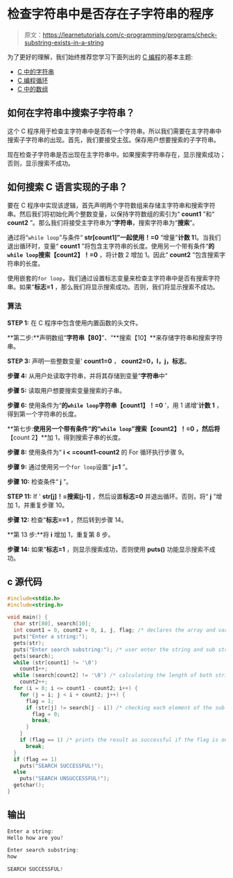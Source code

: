 # 检查字符串中是否存在子字符串的程序

> 原文：<https://learnetutorials.com/c-programming/programs/check-substring-exists-in-a-string>

为了更好的理解，我们始终推荐您学习下面列出的 [C 编程](../ "C programming")的基本主题:

*   [C 中的字符串](../../c-programming/strings)
*   [C 编程循环](../../c-programming/loops "C programming loops")
*   [C 中的数组](../../c-programming/array)

## 如何在字符串中搜索子字符串？

这个 C 程序用于检查主字符串中是否有一个字符串。所以我们需要在主字符串中搜索子字符串的出现。首先，我们要接受主弦。保存用户想要搜索的子字符串。

现在检查子字符串是否出现在主字符串中。如果搜索字符串存在，显示搜索成功；否则，显示搜索不成功。

## 如何搜索 C 语言实现的子串？

要在 C 程序中实现该逻辑，首先声明两个字符数组来存储主字符串和搜索字符串。然后我们将初始化两个整数变量，以保持字符数组的索引为“ **count1** ”和“ **count2** ”。那么我们将接受主字符串为“**字符串**，搜索字符串为“**搜索**”。

通过将“`while loop`”与条件“ **str[count1]”一起使用！=0** “增量”**计数 1**1。当我们退出循环时，变量“ **count1** ”将包含主字符串的长度。使用另一个带有条件“**的`while loop`搜索【count2】！=0** ，将计数 2 增加 1。因此“ **count2** ”包含搜索字符串的长度。

使用嵌套的`for loop`，我们通过设置标志变量来检查主字符串中是否有搜索字符串。如果“**标志=1** ，那么我们将显示搜索成功。否则，我们将显示搜索不成功。

### 算法

**STEP 1:** 在 C 程序中包含使用内置函数的头文件。

**第二步:**声明数组“**字符串【80】**”、“**搜索【10】**来存储字符串和搜索字符串。

**STEP 3:** 声明一些整数变量' **count1=0** ， **count2=0，I，j，标志**。

**步骤 4:** 从用户处读取字符串，并将其存储到变量“**字符串**中”

**步骤 5:** 读取用户想要搜索变量搜索的子串。

**步骤 6:** 使用条件为“**的`while loop`字符串【count1】！=0** '，用 1 递增'**计数 1** ，得到第一个字符串的长度。

**第七步:**使用另一个带有条件“**的“`while loop`”搜索【count2】！=0** ，然后将**【count 2】**加 1，得到搜索子串的长度。

**步骤 8:** 使用条件为“ **i < =count1-count2** 的 For 循环执行步骤 9。

**步骤 9:** 通过使用另一个`for loop`设置“ **j=1** ”。

**步骤 10:** 检查条件“ **j** ”。

**STEP 11:** If ' **str[j]！=搜索[j-1]** ，然后设置**标志=0** 并退出循环。否则，将“ **j** ”增加 1，并重复步骤 10。

**步骤 12:** 检查“**标志==1** ，然后转到步骤 14。

**第 13 步:**将 **i** 增加 1，重复第 8 步。

**步骤 14:** 如果“**标志=1** ，则显示搜索成功，否则使用 **puts()** 功能显示搜索不成功。

## c 源代码

```c
#include<stdio.h>
#include<string.h>

void main() {
  char str[80], search[10];
  int count1 = 0, count2 = 0, i, j, flag; /* declares the array and variables */
  puts("Enter a string:");
  gets(str);
  puts("Enter search substring:"); /* user enter the string and sub string */
  gets(search);
  while (str[count1] != '\0')
    count1++;
  while (search[count2] != '\0') /* calculating the length of both strings */
    count2++;
  for (i = 0; i <= count1 - count2; i++) {
    for (j = i; j < i + count2; j++) {
      flag = 1;
      if (str[j] != search[j - i]) /* checking each element of the sub string with main string to check for the occurrence of the sub sting */ {
        flag = 0;
        break;
      }
    }
    if (flag == 1) /* prints the result as successful if the flag is one else not successful */
      break;
  }
  if (flag == 1)
    puts("SEARCH SUCCESSFUL!");
  else
    puts("SEARCH UNSUCCESSFUL!");
  getchar();
}

```

## 输出

```c
Enter a string:
Hello how are you?

Enter search substring:
how

SEARCH SUCCESSFUL!
```